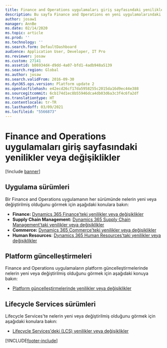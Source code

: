 ```yaml
---
title: Finance and Operations uygulamaları giriş sayfasındaki yenilikler veya değişiklikler
description: Bu sayfa Finance and Operations en yeni uygulamalarındaki yeni özellikler hakkında bilgi almanıza yardımcı olabilecek konulara sizi yönlendirir.
author: josaw1
manager: AnnBe
ms.date: 02/14/2020
ms.topic: article
ms.prod: ''
ms.technology: ''
ms.search.form: DefaultDashboard
audience: Application User, Developer, IT Pro
ms.reviewer: josaw
ms.custom: 27141
ms.assetid: b86934d4-d9dd-4a07-bfd1-4adb948a5139
ms.search.region: Global
ms.author: josaw
ms.search.validFrom: 2016-09-30
ms.dyn365.ops.version: Platform update 2
ms.openlocfilehash: e42ecd26cf17da5958255c2015da16d9ec44e388
ms.sourcegitcommit: 6cb174d1ec8b55946dca4db03d6a3c3f4c6fa2df
ms.translationtype: HT
ms.contentlocale: tr-TR
ms.lasthandoff: 03/09/2021
ms.locfileid: "5566873"
---
```

# <a name="whats-new-or-changed-in-finance-and-operations-apps-home-page"></a>Finance and Operations uygulamaları giriş sayfasındaki yenilikler veya değişiklikler

[!include [banner](../includes/banner.md)]


## <a name="application-releases"></a>Uygulama sürümleri

Bir Finance and Operations uygulamanın her sürümünde nelerin yeni veya değiştirilmiş olduğunu görmek için aşağıdaki konulara bakın:

- **Finance:** [Dynamics 365 Finance'teki yenilikler veya değişiklikler](../../../finance/get-started/whats-new-home-page.md) 
- **Supply Chain Management:** [Dynamics 365 Supply Chain Management'taki yenilikler veya değişiklikler](../../../supply-chain/get-started/whats-new-home-page.md) 
- **Commerce:** [Dynamics 365 Commerce'teki yenilikler veya değişiklikler](../../../retail/get-started/whats-new-home-page.md)
- **Human Resources**: [Dynamics 365 Human Resources'taki yenilikler veya değişiklikler](../../../human-resources/hr-admin-whats-new.md)

## <a name="platform-updates"></a>Platform güncelleştirmeleri

Finance and Operations uygulamaların platform güncelleştirmelerinde nelerin yeni veya değiştirilmiş olduğunu görmek için aşağıdaki konuya bakın:

- [Platform güncelleştirmelerinde yenilikler veya değişiklikler](../../dev-itpro/get-started/whats-new-home-page.md)

## <a name="lifecycle-services-releases"></a>Lifecycle Services sürümleri
Lifecycle Services'te nelerin yeni veya değiştirilmiş olduğunu görmek için aşağıdaki konulara bakın:

- [Lifecycle Services'deki (LCS) yenilikler veya değişiklikler](../../dev-itpro/lifecycle-services/whats-new-lcs.md)




[!INCLUDE[footer-include](../../../includes/footer-banner.md)]
